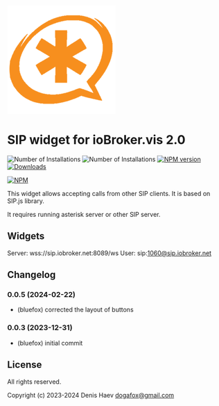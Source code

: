 ![Logo](admin/vis-2-widgets-sip.png)
# SIP widget for ioBroker.vis 2.0

![Number of Installations](http://iobroker.live/badges/vis-2-widgets-material-installed.svg) ![Number of Installations](http://iobroker.live/badges/vis-2-widgets-material-stable.svg) [![NPM version](http://img.shields.io/npm/v/iobroker.vis-2-widgets-material.svg)](https://www.npmjs.com/package/iobroker.vis-2-widgets-material)
[![Downloads](https://img.shields.io/npm/dm/iobroker.vis-2-widgets-material.svg)](https://www.npmjs.com/package/iobroker.vis-2-widgets-material)

[![NPM](https://nodei.co/npm/iobroker.vis-2-widgets-material.png?downloads=true)](https://nodei.co/npm/iobroker.vis-2-widgets-material/)

This widget allows accepting calls from other SIP clients. It is based on SIP.js library.

It requires running asterisk server or other SIP server.


## Widgets
Server: wss://sip.iobroker.net:8089/ws
User: sip:1060@sip.iobroker.net

<!--
    Placeholder for the next version (at the beginning of the line):
    ### **WORK IN PROGRESS**
-->
## Changelog
### 0.0.5 (2024-02-22)
* (bluefox) corrected the layout of buttons

### 0.0.3 (2023-12-31)
* (bluefox) initial commit

## License
All rights reserved.

Copyright (c) 2023-2024 Denis Haev <dogafox@gmail.com>
